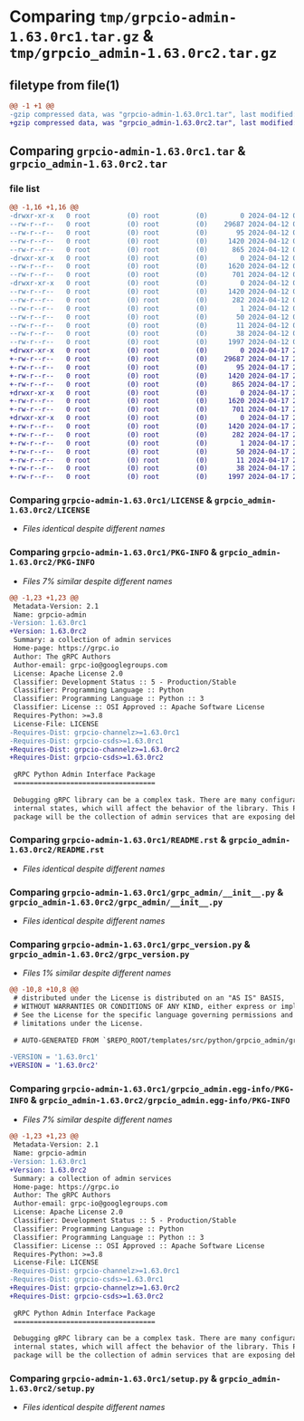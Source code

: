 # Comparing `tmp/grpcio-admin-1.63.0rc1.tar.gz` & `tmp/grpcio_admin-1.63.0rc2.tar.gz`

## filetype from file(1)

```diff
@@ -1 +1 @@
-gzip compressed data, was "grpcio-admin-1.63.0rc1.tar", last modified: Fri Apr 12 06:40:51 2024, max compression
+gzip compressed data, was "grpcio_admin-1.63.0rc2.tar", last modified: Wed Apr 17 21:53:58 2024, max compression
```

## Comparing `grpcio-admin-1.63.0rc1.tar` & `grpcio_admin-1.63.0rc2.tar`

### file list

```diff
@@ -1,16 +1,16 @@
-drwxr-xr-x   0 root         (0) root         (0)        0 2024-04-12 06:40:51.743329 grpcio-admin-1.63.0rc1/
--rw-r--r--   0 root         (0) root         (0)    29687 2024-04-12 06:29:42.000000 grpcio-admin-1.63.0rc1/LICENSE
--rw-r--r--   0 root         (0) root         (0)       95 2024-04-12 06:29:27.000000 grpcio-admin-1.63.0rc1/MANIFEST.in
--rw-r--r--   0 root         (0) root         (0)     1420 2024-04-12 06:40:51.743329 grpcio-admin-1.63.0rc1/PKG-INFO
--rw-r--r--   0 root         (0) root         (0)      865 2024-04-12 06:29:27.000000 grpcio-admin-1.63.0rc1/README.rst
-drwxr-xr-x   0 root         (0) root         (0)        0 2024-04-12 06:40:51.739329 grpcio-admin-1.63.0rc1/grpc_admin/
--rw-r--r--   0 root         (0) root         (0)     1620 2024-04-12 06:29:27.000000 grpcio-admin-1.63.0rc1/grpc_admin/__init__.py
--rw-r--r--   0 root         (0) root         (0)      701 2024-04-12 06:29:27.000000 grpcio-admin-1.63.0rc1/grpc_version.py
-drwxr-xr-x   0 root         (0) root         (0)        0 2024-04-12 06:40:51.739329 grpcio-admin-1.63.0rc1/grpcio_admin.egg-info/
--rw-r--r--   0 root         (0) root         (0)     1420 2024-04-12 06:40:51.000000 grpcio-admin-1.63.0rc1/grpcio_admin.egg-info/PKG-INFO
--rw-r--r--   0 root         (0) root         (0)      282 2024-04-12 06:40:51.000000 grpcio-admin-1.63.0rc1/grpcio_admin.egg-info/SOURCES.txt
--rw-r--r--   0 root         (0) root         (0)        1 2024-04-12 06:40:51.000000 grpcio-admin-1.63.0rc1/grpcio_admin.egg-info/dependency_links.txt
--rw-r--r--   0 root         (0) root         (0)       50 2024-04-12 06:40:51.000000 grpcio-admin-1.63.0rc1/grpcio_admin.egg-info/requires.txt
--rw-r--r--   0 root         (0) root         (0)       11 2024-04-12 06:40:51.000000 grpcio-admin-1.63.0rc1/grpcio_admin.egg-info/top_level.txt
--rw-r--r--   0 root         (0) root         (0)       38 2024-04-12 06:40:51.743329 grpcio-admin-1.63.0rc1/setup.cfg
--rw-r--r--   0 root         (0) root         (0)     1997 2024-04-12 06:29:27.000000 grpcio-admin-1.63.0rc1/setup.py
+drwxr-xr-x   0 root         (0) root         (0)        0 2024-04-17 21:53:58.635860 grpcio_admin-1.63.0rc2/
+-rw-r--r--   0 root         (0) root         (0)    29687 2024-04-17 21:17:14.000000 grpcio_admin-1.63.0rc2/LICENSE
+-rw-r--r--   0 root         (0) root         (0)       95 2024-04-17 21:16:56.000000 grpcio_admin-1.63.0rc2/MANIFEST.in
+-rw-r--r--   0 root         (0) root         (0)     1420 2024-04-17 21:53:58.635860 grpcio_admin-1.63.0rc2/PKG-INFO
+-rw-r--r--   0 root         (0) root         (0)      865 2024-04-17 21:16:56.000000 grpcio_admin-1.63.0rc2/README.rst
+drwxr-xr-x   0 root         (0) root         (0)        0 2024-04-17 21:53:58.631859 grpcio_admin-1.63.0rc2/grpc_admin/
+-rw-r--r--   0 root         (0) root         (0)     1620 2024-04-17 21:16:56.000000 grpcio_admin-1.63.0rc2/grpc_admin/__init__.py
+-rw-r--r--   0 root         (0) root         (0)      701 2024-04-17 21:16:56.000000 grpcio_admin-1.63.0rc2/grpc_version.py
+drwxr-xr-x   0 root         (0) root         (0)        0 2024-04-17 21:53:58.635860 grpcio_admin-1.63.0rc2/grpcio_admin.egg-info/
+-rw-r--r--   0 root         (0) root         (0)     1420 2024-04-17 21:53:58.000000 grpcio_admin-1.63.0rc2/grpcio_admin.egg-info/PKG-INFO
+-rw-r--r--   0 root         (0) root         (0)      282 2024-04-17 21:53:58.000000 grpcio_admin-1.63.0rc2/grpcio_admin.egg-info/SOURCES.txt
+-rw-r--r--   0 root         (0) root         (0)        1 2024-04-17 21:53:58.000000 grpcio_admin-1.63.0rc2/grpcio_admin.egg-info/dependency_links.txt
+-rw-r--r--   0 root         (0) root         (0)       50 2024-04-17 21:53:58.000000 grpcio_admin-1.63.0rc2/grpcio_admin.egg-info/requires.txt
+-rw-r--r--   0 root         (0) root         (0)       11 2024-04-17 21:53:58.000000 grpcio_admin-1.63.0rc2/grpcio_admin.egg-info/top_level.txt
+-rw-r--r--   0 root         (0) root         (0)       38 2024-04-17 21:53:58.635860 grpcio_admin-1.63.0rc2/setup.cfg
+-rw-r--r--   0 root         (0) root         (0)     1997 2024-04-17 21:16:56.000000 grpcio_admin-1.63.0rc2/setup.py
```

### Comparing `grpcio-admin-1.63.0rc1/LICENSE` & `grpcio_admin-1.63.0rc2/LICENSE`

 * *Files identical despite different names*

### Comparing `grpcio-admin-1.63.0rc1/PKG-INFO` & `grpcio_admin-1.63.0rc2/PKG-INFO`

 * *Files 7% similar despite different names*

```diff
@@ -1,23 +1,23 @@
 Metadata-Version: 2.1
 Name: grpcio-admin
-Version: 1.63.0rc1
+Version: 1.63.0rc2
 Summary: a collection of admin services
 Home-page: https://grpc.io
 Author: The gRPC Authors
 Author-email: grpc-io@googlegroups.com
 License: Apache License 2.0
 Classifier: Development Status :: 5 - Production/Stable
 Classifier: Programming Language :: Python
 Classifier: Programming Language :: Python :: 3
 Classifier: License :: OSI Approved :: Apache Software License
 Requires-Python: >=3.8
 License-File: LICENSE
-Requires-Dist: grpcio-channelz>=1.63.0rc1
-Requires-Dist: grpcio-csds>=1.63.0rc1
+Requires-Dist: grpcio-channelz>=1.63.0rc2
+Requires-Dist: grpcio-csds>=1.63.0rc2
 
 gRPC Python Admin Interface Package
 ===================================
 
 Debugging gRPC library can be a complex task. There are many configurations and
 internal states, which will affect the behavior of the library. This Python
 package will be the collection of admin services that are exposing debug
```

### Comparing `grpcio-admin-1.63.0rc1/README.rst` & `grpcio_admin-1.63.0rc2/README.rst`

 * *Files identical despite different names*

### Comparing `grpcio-admin-1.63.0rc1/grpc_admin/__init__.py` & `grpcio_admin-1.63.0rc2/grpc_admin/__init__.py`

 * *Files identical despite different names*

### Comparing `grpcio-admin-1.63.0rc1/grpc_version.py` & `grpcio_admin-1.63.0rc2/grpc_version.py`

 * *Files 1% similar despite different names*

```diff
@@ -10,8 +10,8 @@
 # distributed under the License is distributed on an "AS IS" BASIS,
 # WITHOUT WARRANTIES OR CONDITIONS OF ANY KIND, either express or implied.
 # See the License for the specific language governing permissions and
 # limitations under the License.
 
 # AUTO-GENERATED FROM `$REPO_ROOT/templates/src/python/grpcio_admin/grpc_version.py.template`!!!
 
-VERSION = '1.63.0rc1'
+VERSION = '1.63.0rc2'
```

### Comparing `grpcio-admin-1.63.0rc1/grpcio_admin.egg-info/PKG-INFO` & `grpcio_admin-1.63.0rc2/grpcio_admin.egg-info/PKG-INFO`

 * *Files 7% similar despite different names*

```diff
@@ -1,23 +1,23 @@
 Metadata-Version: 2.1
 Name: grpcio-admin
-Version: 1.63.0rc1
+Version: 1.63.0rc2
 Summary: a collection of admin services
 Home-page: https://grpc.io
 Author: The gRPC Authors
 Author-email: grpc-io@googlegroups.com
 License: Apache License 2.0
 Classifier: Development Status :: 5 - Production/Stable
 Classifier: Programming Language :: Python
 Classifier: Programming Language :: Python :: 3
 Classifier: License :: OSI Approved :: Apache Software License
 Requires-Python: >=3.8
 License-File: LICENSE
-Requires-Dist: grpcio-channelz>=1.63.0rc1
-Requires-Dist: grpcio-csds>=1.63.0rc1
+Requires-Dist: grpcio-channelz>=1.63.0rc2
+Requires-Dist: grpcio-csds>=1.63.0rc2
 
 gRPC Python Admin Interface Package
 ===================================
 
 Debugging gRPC library can be a complex task. There are many configurations and
 internal states, which will affect the behavior of the library. This Python
 package will be the collection of admin services that are exposing debug
```

### Comparing `grpcio-admin-1.63.0rc1/setup.py` & `grpcio_admin-1.63.0rc2/setup.py`

 * *Files identical despite different names*

